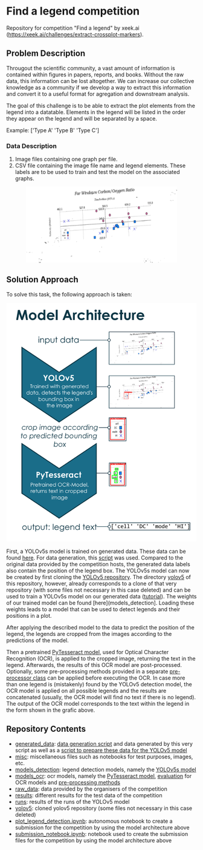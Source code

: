 # Find a legend competition

Repository for competition "Find a legend" by xeek.ai (https://xeek.ai/challenges/extract-crossplot-markers).

## Problem Description

Througout the scientific community, a vast amount of information is contained within figures in papers, reports, and books. Without the raw data, this information can be lost altogether. We can increase our collective knowledge as a community if we develop a way to extract this information and convert it to a useful format for agregation and downstream analysis.

The goal of this challenge is to be able to extract the plot elements from the legend into a datatable. Elements in the legend will be listed in the order they appear on the legend and will be separated by a space.

Example: ['Type A' 'Type B' 'Type C']

### Data Description
1. Image files containing one graph per file.
2. CSV file containing the image file name and legend elements. These labels are to be used to train and test the model on the associated graphs.

<div align="center">
<img src="raw_data/helvetios_challenge_dataset_training/images/20220915194540522606.png" height="200px">
</div>

## Solution Approach
To solve this task, the following approach is taken:

![Model Architecture](misc/model_architecture.png)

First, a YOLOv5s model is trained on generated data. These data can be found [here](generated_data/data3). For data generation, this [script](generated_data/data_generation.py) was used. Compared to the original data provided by the competition hosts, the generated data labels also contain the position of the legend box. The YOLOv5s model can now be created by first cloning the [YOLOv5 repository](https://github.com/ultralytics/yolov5). The directory [yolov5](yolov5/) of this repository, however, already corresponds to a clone of that very repository (with some files not necessary in this case deleted) and can be used to train a YOLOv5s model on our generated data ([tutorial](yolov5/tutorial.ipynb)). The weights of our trained model can be found [here](models_detection]. Loading these weights leads to a model that can be used to detect legends and their positions in a plot.

After applying the described model to the data to predict the position of the legend, the legends are cropped from the images according to the predictions of the model. 

Then a pretrained [PyTesseract model](models_ocr/pytesseract_model.py), used for Optical Character Recognition (OCR), is applied to the cropped image, returning the text in the legend. Afterwards, the results of this OCR model are post-processed. Optionally, some pre-processing methods provided in a separate [pre-processor class](models_ocr/preprocessing) can be applied before executing the OCR. In case more than one legend is (mistakenly) found by the YOLOv5 detection model, the OCR model is applied on all possible legends and the results are concatenated (usually, the OCR model will find no text if there is no legend). The output of the OCR model corresponds to the text within the legend in the form shown in the grafic above.

## Repository Contents
- [generated_data](generated_data): [data generation script](generated_data/data_generation.py) and data generated by this very script as well as a [script to prepare these data for the YOLOv5 model](generated_data/preparation_for_yolov5.py)
- [misc](misc): miscellaneous files such as notebooks for test purposes, images, etc.
- [models_detection](models_detection): legend detection models, namely the [YOLOv5s model](models_detection/best.pt)
- [models_ocr](models_ocr): ocr models, namely the [PyTesseract model](models_ocr/pytesseract_model.py), [evaluation](models_ocr/evaluation) for OCR models and [pre-processing methods](models_ocr/preprocessing)
- [raw_data](raw_data): data provided by the organisers of the competition
- [results](results): different results for the test data of the competition
- [runs](runs): results of the runs of the YOLOv5 model
- [yolov5](yolov5): cloned yolov5 repository (some files not necessary in this case deleted)
- [plot_legend_detection.ipynb](plot_legend_detection.ipynb): autonomous notebook to create a submission for the competition by using the model architecture above
- [submission_notebook.ipynb](submission_notebook.ipynb): notebook used to create the submission files for the competition by using the model architecture above
